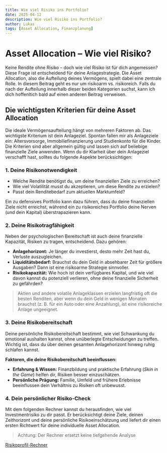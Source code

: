 ```yaml
---
title: Wie viel Risiko ins Portfolio?
date: 2025-04-12
description: Wie viel Risiko ins Portfolio?
author: Lukas
tags: [Asset Allocation, Finanzplanung]
---
```


# Asset Allocation – Wie viel Risiko?

Keine Rendite ohne Risiko – doch wie viel Risiko ist für dich angemessen? Diese Frage ist entscheidend für deine Anlagestrategie. Die Asset Allocation, also die Aufteilung deines Vermögens, spielt dabei eine zentrale Rolle. In diesem Beitrag geht es nur um risikoarm vs. risikoreich. Falls du nach der Aufteilung innerhalb dieser beiden Kategorien suchst, kann ich dich hoffenltich bald auf einen anderen Beitrag verweisen.

## Die wichtigsten Kriterien für deine Asset Allocation

Die ideale Vermögensaufteilung hängt von mehreren Faktoren ab. Das wichtigste Kriterium ist dein Anlageziel. Spontan fallen mir als Anlageziele ein: Altersvorsorge, Immobiliefinanzierung und Studienkonto für die Kinder. Die Kriterien sind aber allgemein gültig und lassen sich auf beliebige finanzielle Ziele anwenden. Wenn du dir Klarheit über dein Anlageziel verschafft hast, solltes du folgende Aspekte berücksichtigen:

### 1. Deine Risikonotwendigkeit
- Welche Rendite benötigst du, um deine finanziellen Ziele zu erreichen?
- Wie viel Volatilität musst du akzeptieren, um diese Rendite zu erzielen?
- Passt dein Renditebedarf zum aktuellen Marktumfeld?

Ein zu defensives Portfolio kann dazu führen, dass du deine finanziellen Ziele nicht erreichst, während ein zu risikoreiches Portfolio deine Nerven (und dein Kapital) überstrapazieren kann.

### 2. Deine Risikotragfähigkeit
Neben der psychologischen Bereitschaft ist auch deine finanzielle Kapazität, Risiken zu tragen, entscheidend. Dazu gehören:

- **Anlagehorizont:** Je länger du investierst, desto mehr Zeit hast du, Verluste auszugleichen.
- **Liquiditätsbedarf:** Brauchst du dein Geld in absehbarer Zeit für größere Ausgaben? Dann ist eine risikoarme Strategie sinnvoller.
- **Risikokapazität:** Wie hoch ist dein verfügbares Kapital, und wie viel davon kannst du potenziell verlieren, ohne deine finanzielle Sicherheit zu gefährden?

> Aktien und andere volatile Anlageklassen erzielen langfristig oft die besten Renditen, aber wenn du dein Geld in wenigen Monaten brauchst (z. B. für ein Auto oder eine Anzahlung), ist eine risikoreiche Anlage ungeeignet.

### 3. Deine Risikobereitschaft
Deine persönliche Risikobereitschaft bestimmt, wie viel Schwankung du emotional aushalten kannst, ohne unüberlegte Entscheidungen zu treffen. Wichtig ist, dass du über deinen gesamten Anlagehorizont hinweg ruhig schlafen kannst.

**Faktoren, die deine Risikobereitschaft beeinflussen:**

- **Erfahrung & Wissen:** Finanzbildung und praktische Erfahrung (*Skin in the Game*) helfen dir, Risiken besser einzuschätzen.
- **Persönliche Prägung:** Familie, Umfeld und frühere Erlebnisse beeinflussen dein Verhältnis zu Risiken oft unbewusst.  

### 4. Dein persönlicher Risiko-Check
Mit dem folgenden Rechner kannst du herausfinden, wie viel Investmentrisiko zu dir passt. Er berücksichtigt deine Ziele, deinen Zeithorizont und deine persönliche Risikoeinschätzung und liefert dir einen ersten Richtwert für deine individuelle Asset Allocation.

> Achtung: Der Rechner ersetzt keine tiefgehende Analyse

[Risikoprofil-Rechner](/rechner/risikoprofil/)
